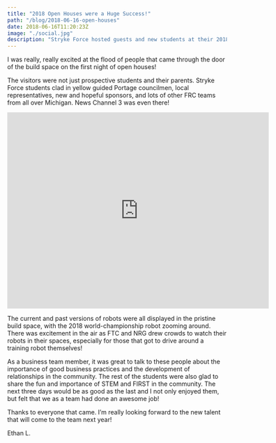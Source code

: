 ```yaml
---
title: "2018 Open Houses were a Huge Success!"
path: "/blog/2018-06-16-open-houses"
date: 2018-06-16T11:20:23Z
image: "./social.jpg"
description: "Stryke Force hosted guests and new students at their 2018 Open House at Midlink Business Park."
---
```

I was really, really excited at the flood of people that came through the door of the build space on the first night of open houses! 
<!--more-->

The visitors were not just prospective students and their parents. Stryke Force students clad in yellow guided Portage councilmen, local representatives, new and hopeful sponsors, and lots of other FRC teams from all over Michigan. News Channel 3 was even there! 
<!--more-->

<iframe src="https://strykeforce.smugmug.com/frame/slideshow?key=LWSz57&autoStart=1&captions=0&navigation=0&playButton=0&randomize=1&speed=3&transition=fade&transitionSpeed=2" width="600" height="450" frameborder="no" scrolling="no"></iframe>

The current and past versions of robots were all displayed in the pristine build space, with the 2018 world-championship robot zooming around. There was excitement in the air as FTC and NRG drew crowds to watch their robots in their spaces, especially for those that got to drive around a training robot themselves!

As a business team member, it was great to talk to these people about the importance of good business practices and the development of relationships in the community. The rest of the students were also glad to share the fun and importance of STEM and FIRST in the community. The next three days would be as good as the last and I not only enjoyed them, but felt that we as a team had done an awesome job!

Thanks to everyone that came. I’m really looking forward to the new talent that will come to the team next year!

Ethan L.

<!-- Stryke Force Business Team Student Ethan L. is excited about his first year of open-houses. -->
